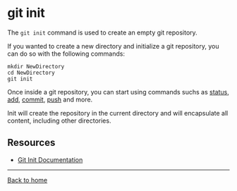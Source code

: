 # git init

The `git init` command is used to create an empty git repository.

If you wanted to create a new directory and initialize a git repository, you can do so with the following commands:
```
mkdir NewDirectory
cd NewDirectory
git init
```

Once inside a git repository, you can start using commands suchs as
[status](./Status.md),
[add](./Add.md),
[commit](./Commit.md),
[push](./Push.md)
and more.

Init will create the repository in the current directory and will encapsulate all content, including other directories.

## Resources

- [Git Init Documentation](https://git-scm.com/docs/git-init)

---

[Back to home](../README.md)